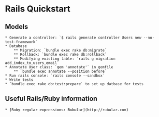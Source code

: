 # Rails Quickstart

## Models
    * Generate a controller: `$ rails generate controller Users new --no-test-framework`
    * Database
        ** Migration: `bundle exec rake db:migrate`
        ** Rollback: `bundle exec rake db:rollback`
        ** Modifying existing table: `rails g migration add_index_to_users_email`
    * Annotate User class: `gem 'annotate'` in gemfile
        ** `bundle exec annotate --position before`
    * Run rails console: `rails console --sandbox`
    * Write tests
    * `bundle exec rake db:test:prepare` to set up datbase for tests


## Useful Rails/Ruby information
    * [Ruby regular expressions: Rubular](http://rubular.com)